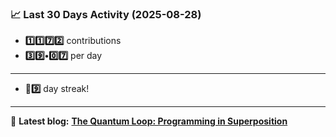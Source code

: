 <!--START_STATS-->
### 📈 Last 30 Days Activity (2025-08-28)  
- **1️⃣1️⃣7️⃣2️⃣** contributions  
- **3️⃣9️⃣•0️⃣7️⃣** per day
---
- **🎱9️⃣** day streak!
---
📝 **Latest blog:** [**The Quantum Loop: Programming in Superposition**](https://andriak.com/blog/quantum-loop)
<!--END_STATS-->
